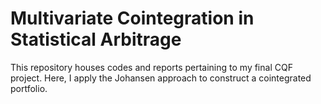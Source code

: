 # Multivariate Cointegration in Statistical Arbitrage
This repository houses codes and reports pertaining to my final CQF project. Here, I apply the Johansen approach to construct a cointegrated portfolio.
